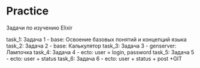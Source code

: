 # Practice
Задачи по изучению Elixir


task_1: Задача 1 - base: Освоение базовых понятий и концепций языка
task_2: Задача 2 - base: Калькулятор
task_3: Задача 3 - genserver: Лампочка
task_4: Задача 4 - ecto: user = login, password
task_5: Задача 5 - ecto: user + status
task_6: Задача 6 - ecto: user + status + post +GIT
